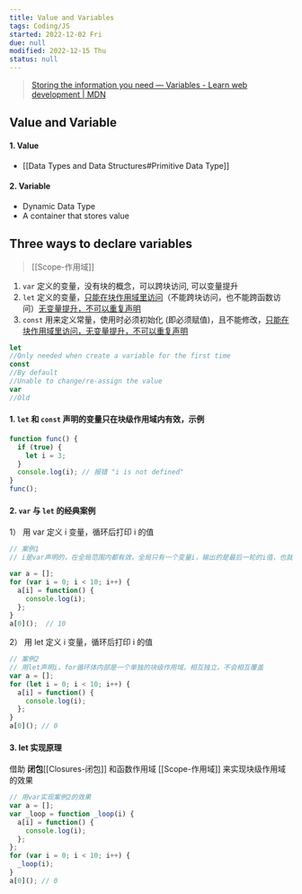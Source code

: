 ```yaml
---
title: Value and Variables
tags: Coding/JS
started: 2022-12-02 Fri
due: null
modified: 2022-12-15 Thu
status: null
---
```


>[Storing the information you need — Variables - Learn web development | MDN](https://developer.mozilla.org/en-US/docs/Learn/JavaScript/First_steps/Variables)
## Value and Variable
#### 1. Value
- [[Data Types and Data Structures#Primitive Data Type]]
#### 2. Variable
- Dynamic Data Type
- A container that stores value
## Three ways to declare variables
>[[Scope-作用域]]
1. `var` 定义的变量，没有块的概念，可以跨块访问, 可以变量提升
2. `let` 定义的变量，<u>只能在块作用域里访问</u>（不能跨块访问，也不能跨函数访问）<u>无变量提升，不可以重复声明</u>
3. `const` 用来定义常量，使用时必须初始化 (即必须赋值)，且不能修改，<u>只能在块作用域里访问，无变量提升，不可以重复声明</u>

```js
let
//Only needed when create a variable for the first time
const
//By default
//Unable to change/re-assign the value
var
//Old
```

#### 1. `let` 和 `const` 声明的变量只在块级作用域内有效，示例

```js
function func() {
  if (true) {
    let i = 3;
  }
  console.log(i); // 报错 "i is not defined"
}
func();
```

#### 2. `var` 与 `let` 的经典案例
1） 用 var 定义 i 变量，循环后打印 i 的值

```js
// 案例1
// i是var声明的，在全局范围内都有效，全局只有一个变量i，输出的是最后一轮的i值，也就是 10

var a = [];
for (var i = 0; i < 10; i++) {
  a[i] = function() {
    console.log(i);
  };
}
a[0]();  // 10

```

2） 用 let 定义 i 变量，循环后打印 i 的值

```js
// 案例2
// 用let声明i，for循环体内部是一个单独的块级作用域，相互独立，不会相互覆盖
var a = [];
for (let i = 0; i < 10; i++) {
  a[i] = function() {
    console.log(i);
  };
}
a[0](); // 0
```

#### 3. let 实现原理
借助 **闭包**[[Closures-闭包]] 和函数作用域 [[Scope-作用域]] 来实现块级作用域的效果

```js
// 用var实现案例2的效果
var a = [];
var _loop = function _loop(i) {
  a[i] = function() {
    console.log(i);
  };
};
for (var i = 0; i < 10; i++) {
  _loop(i);
}
a[0](); // 0
```